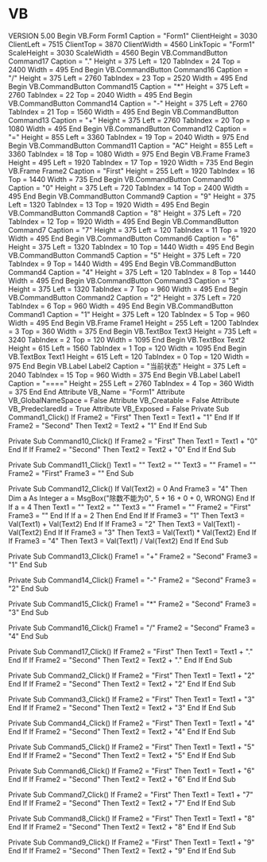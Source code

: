 # VB


VERSION 5.00
Begin VB.Form Form1 
   Caption         =   "Form1"
   ClientHeight    =   3030
   ClientLeft      =   7515
   ClientTop       =   3870
   ClientWidth     =   4560
   LinkTopic       =   "Form1"
   ScaleHeight     =   3030
   ScaleWidth      =   4560
   Begin VB.CommandButton Command17 
      Caption         =   "."
      Height          =   375
      Left            =   120
      TabIndex        =   24
      Top             =   2400
      Width           =   495
   End
   Begin VB.CommandButton Command16 
      Caption         =   "/"
      Height          =   375
      Left            =   2760
      TabIndex        =   23
      Top             =   2520
      Width           =   495
   End
   Begin VB.CommandButton Command15 
      Caption         =   "*"
      Height          =   375
      Left            =   2760
      TabIndex        =   22
      Top             =   2040
      Width           =   495
   End
   Begin VB.CommandButton Command14 
      Caption         =   "-"
      Height          =   375
      Left            =   2760
      TabIndex        =   21
      Top             =   1560
      Width           =   495
   End
   Begin VB.CommandButton Command13 
      Caption         =   "+"
      Height          =   375
      Left            =   2760
      TabIndex        =   20
      Top             =   1080
      Width           =   495
   End
   Begin VB.CommandButton Command12 
      Caption         =   "="
      Height          =   855
      Left            =   3360
      TabIndex        =   19
      Top             =   2040
      Width           =   975
   End
   Begin VB.CommandButton Command11 
      Caption         =   "AC"
      Height          =   855
      Left            =   3360
      TabIndex        =   18
      Top             =   1080
      Width           =   975
   End
   Begin VB.Frame Frame3 
      Height          =   495
      Left            =   1920
      TabIndex        =   17
      Top             =   1920
      Width           =   735
   End
   Begin VB.Frame Frame2 
      Caption         =   "First"
      Height          =   255
      Left            =   1920
      TabIndex        =   16
      Top             =   1440
      Width           =   735
   End
   Begin VB.CommandButton Command10 
      Caption         =   "0"
      Height          =   375
      Left            =   720
      TabIndex        =   14
      Top             =   2400
      Width           =   495
   End
   Begin VB.CommandButton Command9 
      Caption         =   "9"
      Height          =   375
      Left            =   1320
      TabIndex        =   13
      Top             =   1920
      Width           =   495
   End
   Begin VB.CommandButton Command8 
      Caption         =   "8"
      Height          =   375
      Left            =   720
      TabIndex        =   12
      Top             =   1920
      Width           =   495
   End
   Begin VB.CommandButton Command7 
      Caption         =   "7"
      Height          =   375
      Left            =   120
      TabIndex        =   11
      Top             =   1920
      Width           =   495
   End
   Begin VB.CommandButton Command6 
      Caption         =   "6"
      Height          =   375
      Left            =   1320
      TabIndex        =   10
      Top             =   1440
      Width           =   495
   End
   Begin VB.CommandButton Command5 
      Caption         =   "5"
      Height          =   375
      Left            =   720
      TabIndex        =   9
      Top             =   1440
      Width           =   495
   End
   Begin VB.CommandButton Command4 
      Caption         =   "4"
      Height          =   375
      Left            =   120
      TabIndex        =   8
      Top             =   1440
      Width           =   495
   End
   Begin VB.CommandButton Command3 
      Caption         =   "3"
      Height          =   375
      Left            =   1320
      TabIndex        =   7
      Top             =   960
      Width           =   495
   End
   Begin VB.CommandButton Command2 
      Caption         =   "2"
      Height          =   375
      Left            =   720
      TabIndex        =   6
      Top             =   960
      Width           =   495
   End
   Begin VB.CommandButton Command1 
      Caption         =   "1"
      Height          =   375
      Left            =   120
      TabIndex        =   5
      Top             =   960
      Width           =   495
   End
   Begin VB.Frame Frame1 
      Height          =   255
      Left            =   1200
      TabIndex        =   3
      Top             =   360
      Width           =   375
   End
   Begin VB.TextBox Text3 
      Height          =   735
      Left            =   3240
      TabIndex        =   2
      Top             =   120
      Width           =   1095
   End
   Begin VB.TextBox Text2 
      Height          =   615
      Left            =   1560
      TabIndex        =   1
      Top             =   120
      Width           =   1095
   End
   Begin VB.TextBox Text1 
      Height          =   615
      Left            =   120
      TabIndex        =   0
      Top             =   120
      Width           =   975
   End
   Begin VB.Label Label2 
      Caption         =   "当前状态"
      Height          =   375
      Left            =   2040
      TabIndex        =   15
      Top             =   960
      Width           =   375
   End
   Begin VB.Label Label1 
      Caption         =   "===="
      Height          =   255
      Left            =   2760
      TabIndex        =   4
      Top             =   360
      Width           =   375
   End
End
Attribute VB_Name = "Form1"
Attribute VB_GlobalNameSpace = False
Attribute VB_Creatable = False
Attribute VB_PredeclaredId = True
Attribute VB_Exposed = False
Private Sub Command1_Click()
If Frame2 = "First" Then
Text1 = Text1 + "1"
End If
If Frame2 = "Second" Then
Text2 = Text2 + "1"
End If
End Sub

Private Sub Command10_Click()
If Frame2 = "First" Then
Text1 = Text1 + "0"
End If
If Frame2 = "Second" Then
Text2 = Text2 + "0"
End If
End Sub

Private Sub Command11_Click()
Text1 = ""
Text2 = ""
Text3 = ""
Frame1 = ""
Frame2 = "First"
Frame3 = ""
End Sub

Private Sub Command12_Click()
If Val(Text2) = 0 And Frame3 = "4" Then
Dim a As Integer
a = MsgBox("除数不能为0", 5 + 16 + 0 + 0, WRONG)
End If
If a = 4 Then
Text1 = ""
Text2 = ""
Text3 = ""
Frame1 = ""
Frame2 = "First"
Frame3 = ""
End If
If a = 2 Then
End
End If
If Frame3 = "1" Then
Text3 = Val(Text1) + Val(Text2)
End If
If Frame3 = "2" Then
Text3 = Val(Text1) - Val(Text2)
End If
If Frame3 = "3" Then
Text3 = Val(Text1) * Val(Text2)
End If
If Frame3 = "4" Then
Text3 = Val(Text1) / Val(Text2)
End If
End Sub

Private Sub Command13_Click()
Frame1 = "+"
Frame2 = "Second"
Frame3 = "1"
End Sub

Private Sub Command14_Click()
Frame1 = "-"
Frame2 = "Second"
Frame3 = "2"
End Sub

Private Sub Command15_Click()
Frame1 = "*"
Frame2 = "Second"
Frame3 = "3"
End Sub

Private Sub Command16_Click()
Frame1 = "/"
Frame2 = "Second"
Frame3 = "4"
End Sub

Private Sub Command17_Click()
If Frame2 = "First" Then
Text1 = Text1 + "."
End If
If Frame2 = "Second" Then
Text2 = Text2 + "."
End If
End Sub

Private Sub Command2_Click()
If Frame2 = "First" Then
Text1 = Text1 + "2"
End If
If Frame2 = "Second" Then
Text2 = Text2 + "2"
End If
End Sub

Private Sub Command3_Click()
If Frame2 = "First" Then
Text1 = Text1 + "3"
End If
If Frame2 = "Second" Then
Text2 = Text2 + "3"
End If
End Sub

Private Sub Command4_Click()
If Frame2 = "First" Then
Text1 = Text1 + "4"
End If
If Frame2 = "Second" Then
Text2 = Text2 + "4"
End If
End Sub

Private Sub Command5_Click()
If Frame2 = "First" Then
Text1 = Text1 + "5"
End If
If Frame2 = "Second" Then
Text2 = Text2 + "5"
End If
End Sub

Private Sub Command6_Click()
If Frame2 = "First" Then
Text1 = Text1 + "6"
End If
If Frame2 = "Second" Then
Text2 = Text2 + "6"
End If
End Sub

Private Sub Command7_Click()
If Frame2 = "First" Then
Text1 = Text1 + "7"
End If
If Frame2 = "Second" Then
Text2 = Text2 + "7"
End If
End Sub

Private Sub Command8_Click()
If Frame2 = "First" Then
Text1 = Text1 + "8"
End If
If Frame2 = "Second" Then
Text2 = Text2 + "8"
End If
End Sub

Private Sub Command9_Click()
If Frame2 = "First" Then
Text1 = Text1 + "9"
End If
If Frame2 = "Second" Then
Text2 = Text2 + "9"
End If
End Sub

